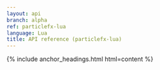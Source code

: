 ```yaml
---
layout: api
branch: alpha
ref: particlefx-lua
language: Lua
title: API reference (particlefx-lua)
---
```

{% include anchor_headings.html html=content %}